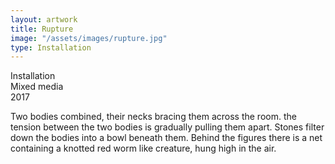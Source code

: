 ```yaml
---
layout: artwork
title: Rupture
image: "/assets/images/rupture.jpg"
type: Installation
---
```


Installation  
Mixed media  
2017  

Two bodies combined, their necks bracing them across the room. the tension between the two bodies is gradually pulling them apart. Stones filter down the bodies into a bowl beneath them. Behind the figures there is a net containing a knotted red worm like creature, hung high in the air.
